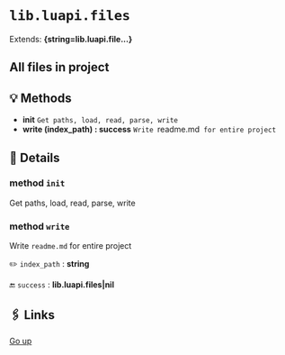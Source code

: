 # `lib.luapi.files`

Extends: **{string=lib.luapi.file...}**

## All files in project

## 💡 Methods

+ **init**
  `Get paths, load, read, parse, write`
+ **write (index_path) : success**
  `Write `readme.md` for entire project`

## 🧩 Details

### method `init`

Get paths, load, read, parse, write

### method `write`

Write `readme.md` for entire project

✏️ `index_path` : **string**

🔚 `success` : **lib.luapi.files|nil**

## 🖇️ Links

[Go up](..)
